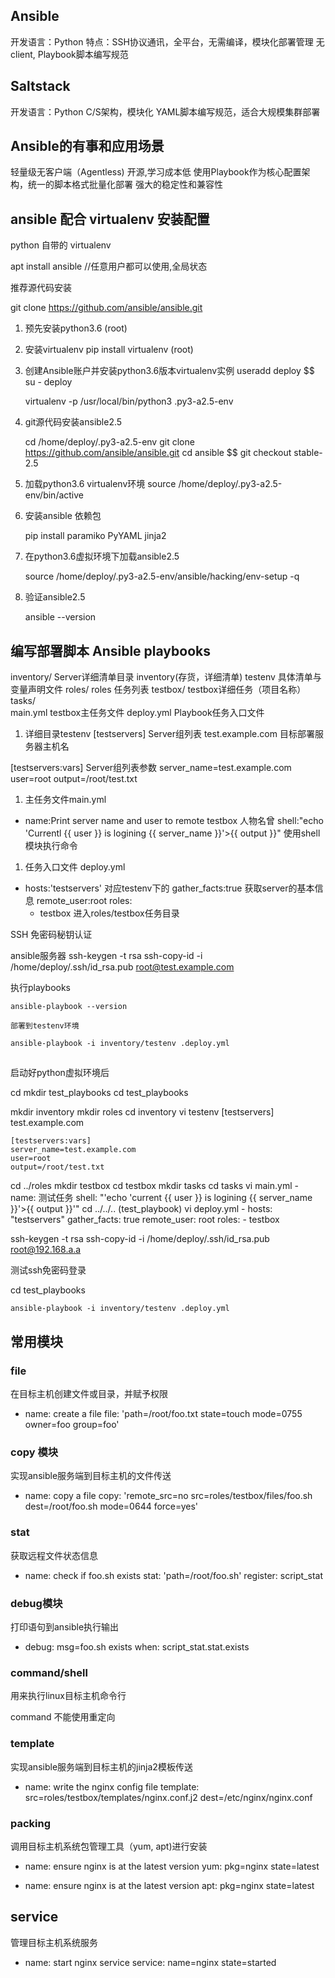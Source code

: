 ## Ansible

开发语言：Python
特点：SSH协议通讯，全平台，无需编译，模块化部署管理
无client,
Playbook脚本编写规范

## Saltstack

开发语言：Python
C/S架构，模块化
YAML脚本编写规范，适合大规模集群部署

## Ansible的有事和应用场景

轻量级无客户端（Agentless)
开源,学习成本低
使用Playbook作为核心配置架构，统一的脚本格式批量化部署
强大的稳定性和兼容性


## ansible 配合 virtualenv 安装配置

python 自带的 virtualenv

apt install ansible //任意用户都可以使用,全局状态

推荐源代码安装

git clone https://github.com/ansible/ansible.git

1. 预先安装python3.6
    (root)

1. 安装virtualenv
    pip install virtualenv
    (root)

1. 创建Ansible账户并安装python3.6版本virtualenv实例
    useradd deploy $$ su - deploy

    virtualenv -p /usr/local/bin/python3 .py3-a2.5-env

1. git源代码安装ansible2.5

    cd /home/deploy/.py3-a2.5-env
    git clone https://github.com/ansible/ansible.git
    cd ansible $$ git checkout stable-2.5

1. 加载python3.6 virtualenv环境
    source /home/deploy/.py3-a2.5-env/bin/active

1. 安装ansible 依赖包

    pip install paramiko PyYAML jinja2

1. 在python3.6虚拟环境下加载ansible2.5
    
    source /home/deploy/.py3-a2.5-env/ansible/hacking/env-setup -q

1. 验证ansible2.5

    ansible --version

## 编写部署脚本 Ansible playbooks 

inventory/                      Server详细清单目录   inventory(存货，详细清单)
    testenv                     具体清单与变量声明文件
roles/                          roles 任务列表
    testbox/                    testbox详细任务（项目名称）
        tasks/                  
            main.yml            testbox主任务文件
deploy.yml                      Playbook任务入口文件


1. 详细目录testenv
[testservers]           Server组列表
test.example.com        目标部署服务器主机名

[testservers:vars]              Server组列表参数
server_name=test.example.com
user=root
output=/root/test.txt

1. 主任务文件main.yml
- name:Print server name and user to remote testbox     人物名曾
shell:"echo 'Currentl {{ user }} is logining {{ server_name }}'>{{ output }}"       使用shell模块执行命令


1. 任务入口文件 deploy.yml
- hosts:'testservers'           对应testenv下的
  gather_facts:true             获取server的基本信息
  remote_user:root
  roles:
    - testbox                   进入roles/testbox任务目录


SSH 免密码秘钥认证

ansible服务器
    ssh-keygen -t rsa
    ssh-copy-id -i /home/deploy/.ssh/id_rsa.pub root@test.example.com



执行playbooks

    ansible-playbook --version

    部署到testenv环境

    ansible-playbook -i inventory/testenv .deploy.yml




## 

启动好python虚拟环境后

cd 
mkdir test_playbooks
cd test_playbooks

mkdir inventory
mkdir roles
cd inventory
vi testenv
    [testservers]
    test.example.com
    
    [testservers:vars]
    server_name=test.example.com
    user=root
    output=/root/test.txt
cd ../roles
mkdir testbox
cd testbox
mkdir tasks
cd tasks
vi main.yml
    - name: 测试任务 
      shell: "'echo 'current {{ user }} is logining {{ server_name }}'>{{ output }}'"
cd ../../.. (test_playbook)
vi deploy.yml
    - hosts: "testservers"
      gather_facts: true
      remote_user: root
      roles:
        - testbox


ssh-keygen -t rsa
ssh-copy-id -i /home/deploy/.ssh/id_rsa.pub root@192.168.a.a

测试ssh免密码登录

cd test_playbooks

    ansible-playbook -i inventory/testenv .deploy.yml



## 常用模块

### file
在目标主机创建文件或目录，并赋予权限
- name: create a file
  file: 'path=/root/foo.txt state=touch mode=0755 owner=foo group=foo'

### copy 模块
实现ansible服务端到目标主机的文件传送

- name: copy a file
  copy: 'remote_src=no src=roles/testbox/files/foo.sh 
        dest=/root/foo.sh mode=0644 force=yes'


### stat
获取远程文件状态信息

- name: check if foo.sh exists
  stat: 'path=/root/foo.sh'
  register: script_stat


### debug模块
打印语句到ansible执行输出

- debug: msg=foo.sh exists
  when: script_stat.stat.exists


### command/shell
用来执行linux目标主机命令行

command 不能使用重定向


### template
实现ansible服务端到目标主机的jinja2模板传送

- name: write the nginx config file
  template: src=roles/testbox/templates/nginx.conf.j2 dest=/etc/nginx/nginx.conf


### packing
调用目标主机系统包管理工具（yum, apt)进行安装

- name: ensure nginx is at the latest version
  yum: pkg=nginx state=latest

- name: ensure nginx is at the latest version
  apt: pkg=nginx state=latest


## service
管理目标主机系统服务

- name: start nginx service
  service: name=nginx state=started
